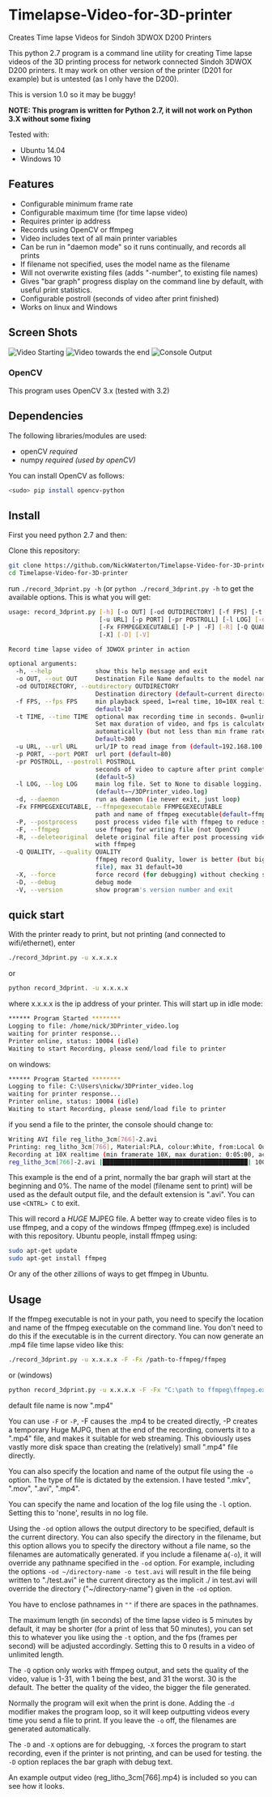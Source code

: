 Timelapse-Video-for-3D-printer
==============================

Creates Time lapse Videos for Sindoh 3DWOX D200 Printers

This python 2.7 program is a command line utility for creating Time lapse videos of the 3D printing process for network connected Sindoh 3DWOX D200 printers.
It may work on other version of the printer (D201 for example) but is untested (as I only have the D200).

This is version 1.0 so it may be buggy!

**NOTE: This program is written for Python 2.7, it will not work on Python 3.X without some fixing**

Tested with:
* Ubuntu 14.04
* Windows 10

## Features
* Configurable minimum frame rate
* Configurable maximum time (for time lapse video)
* Requires printer ip address
* Records using OpenCV or ffmpeg
* Video includes text of all main printer variables
* Can be run in "daemon mode" so it runs continually, and records all prints
* If filename not specified, uses the model name as the filename
* Will not overwrite existing files (adds "-number", to existing file names)
* Gives "bar graph" progress display on the command line by default, with useful print statistics.
* Configurable postroll (seconds of video after print finished)
* Works on linux and Windows

## Screen Shots
![Video Starting](/start_video.jpg)
![Video towards the end](/midway_video.jpg)
![Console Output](/console.jpg)

### OpenCV
This program uses OpenCV 3.x (tested with 3.2)

## Dependencies
The following libraries/modules are used:
* openCV      *required*
* numpy       *required (used by openCV)*

You can install OpenCV as follows:
```bash
<sudo> pip install opencv-python
```

## Install
First you need python 2.7 and then:

Clone this repository:
```bash
git clone https://github.com/NickWaterton/Timelapse-Video-for-3D-printer.git
cd Timelapse-Video-for-3D-printer
```

run `./record_3dprint.py -h` (or `python ./record_3dprint.py -h` to get the available options. This is what you will get:

```bash
usage: record_3dprint.py [-h] [-o OUT] [-od OUTDIRECTORY] [-f FPS] [-t TIME]
                         [-u URL] [-p PORT] [-pr POSTROLL] [-l LOG] [-d]
                         [-Fx FFMPEGEXECUTABLE] [-P | -F] [-R] [-Q QUALITY]
                         [-X] [-D] [-V]

Record time lapse video of 3DWOX printer in action

optional arguments:
  -h, --help            show this help message and exit
  -o OUT, --out OUT     Destination File Name defaults to the model name.avi
  -od OUTDIRECTORY, --outdirectory OUTDIRECTORY
                        Destination directory (default=current directory)
  -f FPS, --fps FPS     min playback speed, 1=real time, 10=10X real time etc
                        default=10
  -t TIME, --time TIME  optional max recording time in seconds. 0=unlimited.
                        Set max duration of video, and fps is calculated
                        automatically (but not less than min frame rate).
                        Default=300
  -u URL, --url URL     url/IP to read image from (default=192.168.100.204)
  -p PORT, --port PORT  url port (default=80)
  -pr POSTROLL, --postroll POSTROLL
                        seconds of video to capture after print complete
                        (default=5)
  -l LOG, --log LOG     main log file. Set to None to disable logging.
                        (default=~/3DPrinter_video.log)
  -d, --daemon          run as daemon (ie never exit, just loop)
  -Fx FFMPEGEXECUTABLE, --ffmpegexecutable FFMPEGEXECUTABLE
                        path and name of ffmpeg executable(default=ffmpeg)
  -P, --postprocess     post process video file with ffmpeg to reduce size
  -F, --ffmpeg          use ffmpeg for writing file (not OpenCV)
  -R, --deleteoriginal  delete original file after post processing video file
                        with ffmpeg
  -Q QUALITY, --quality QUALITY
                        ffmpeg record Quality, lower is better (but bigger
                        file), max 31 default=30
  -X, --force           force record (for debugging) without checking status
  -D, --debug           debug mode
  -V, --version         show program's version number and exit
```

## quick start
With the printer ready to print, but not printing (and connected to wifi/ethernet), enter
```bash
./record_3dprint.py -u x.x.x.x
```
or
```bash
python record_3dprint. -u x.x.x.x
```

where x.x.x.x is the ip address of your printer. This will start up in idle mode:
```bash
****** Program Started ********
Logging to file: /home/nick/3DPrinter_video.log
waiting for printer response...
Printer online, status: 10004 (idle)
Waiting to start Recording, please send/load file to printer
```

on windows:
```bash
****** Program Started ********
Logging to file: C:\Users\nickw/3DPrinter_video.log
waiting for printer response...
Printer online, status: 10004 (idle)
Waiting to start Recording, please send/load file to printer
```

if you send a file to the printer, the console should change to:

```bash
Writing AVI file reg_litho_3cm[766]-2.avi
Printing: reg_litho_3cm[766], Material:PLA, colour:White, from:Local Output: OpenCV Output.
Recording at 10X realtime (min framerate 10X, max duration: 0:05:00, actual duration: 0:02:11). Estimated print time: 0:0, completed at: 2018-01-17 17:15:28
reg_litho_3cm[766]-2.avi |████████████████████████████████████████| 100% time remaining 0:0, remaining fil: 17% 0:11:07 
```

This example is the end of a print, normally the bar graph will start at the beginning and 0%. The name of the model (filename sent to print) will be used as the default output file, and the default extension is ".avi".
You can use `<CNTRL> C` to exit.

This will record a *HUGE* MJPEG file. A better way to create video files is to use ffmpeg, and a copy of the windows ffmpeg (ffmpeg.exe) is included with this repository. Ubuntu people, install ffmpeg using:
```bash
sudo apt-get update
sudo apt-get install ffmpeg
```

Or any of the other zillions of ways to get ffmpeg in Ubuntu.

## Usage
If the ffmpeg executable is not in your path, you need to specify the location and name of the ffmpeg executable on the command line. You don't need to do this if the executable is in the current directory.
You can now generate an .mp4 file time lapse video like this:

```bash
./record_3dprint.py -u x.x.x.x -F -Fx /path-to-ffmpeg/ffmpeg
```

or (windows)
```bash
python record_3dprint.py -u x.x.x.x -F -Fx "C:\path to ffmpeg\ffmpeg.exe"
```

default file name is now ".mp4"

You can use `-F` or `-P`, -F causes the .mp4 to be created directly, -P creates a temporary Huge MJPG, then at the end of the recording, converts it to a ".mp4" file, and makes it suitable for web streaming. This obviously uses vastly more disk space than creating the (relatively) small ".mp4" file directly.

You can also specify the location and name of the output file using the `-o` option. The type of file is dictated by the extension. I have tested ".mkv", ".mov", ".avi", ".mp4".

You can specify the name and location of the log file using the `-l` option. Setting this to 'none', results in no log file.

Using the `-od` option allows the output directory to be specified, default is the current directory. You can also specify the directory in the filename, but this option allows you to specify the directory without a file name, so the filenames are automatically generated. if you include a filename a(`-o`), it will override any pathname specified in the `-od` option. For example, including the options `-od ~/directory-name -o test.avi` will result in the file being written to "./test.avi" ie the current directory as the implicit ./ in test.avi will override the directory ("~/directory-name") given in the `-od` option.

You have to enclose pathnames in `""` if there are spaces in the pathnames.

The maximum length (in seconds) of the time lapse video is 5 minutes by default, it may be shorter (for a print of less that 50 minutes), you can set this to whatever you like using the `-t` option, and the fps (frames per second) will be adjusted accordingly. Setting this to 0 results in a video of unlimited length.

The `-Q` option only works with ffmpeg output, and sets the quality of the video, value is 1-31, with 1 being the best, and 31 the worst. 30 is the default. The better the quality of the video, the bigger the file generated.

Normally the program will exit when the print is done. Adding the `-d` modifier makes the program loop, so it will keep outputting videos every time you send a file to print. If you leave the `-o` off, the filenames are generated automatically.

The `-D` and `-X` options are for debugging, `-X` forces the program to start recording, even if the printer is not printing, and can be used for testing. the `-D` option replaces the bar graph with debug text.


An example output video (reg_litho_3cm[766].mp4) is included so you can see how it looks.